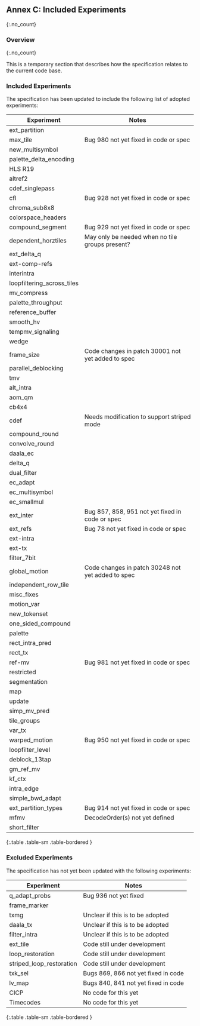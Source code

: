 ## Annex C: Included Experiments
{:.no_count}

### Overview
{:.no_count}

This is a temporary section that describes how the specification relates to the current code base.

### Included Experiments

The specification has been updated to include the following list of adopted experiments:

| Experiment                    | Notes
| ----------------------------- | ---------------------------
| ext_partition                 | 
| max_tile                      | Bug 980 not yet fixed in code or spec
| new_multisymbol               |
| palette_delta_encoding        |
| HLS R19                       |
| altref2                       |
| cdef_singlepass               |
| cfl                           | Bug 928 not yet fixed in code or spec
| chroma_sub8x8                 |
| colorspace_headers            |
| compound_segment              | Bug 929 not yet fixed in code or spec
| dependent_horztiles           | May only be needed when no tile groups present?
| ext_delta_q                   |
| ext-comp-refs                 |
| interintra                    |
| loopfiltering_across_tiles    |
| mv_compress                   |
| palette_throughput            |
| reference_buffer              |
| smooth_hv                     |
| tempmv_signaling              |
| wedge                         |
| frame_size                    | Code changes in patch 30001 not yet added to spec
| parallel_deblocking           |
| tmv                           |
| alt_intra                     |
| aom_qm                        |
| cb4x4                         |
| cdef                          | Needs modification to support striped mode
| compound_round                |
| convolve_round                |
| daala_ec                      |
| delta_q                       |
| dual_filter                   |
| ec_adapt                      |
| ec_multisymbol                |
| ec_smallmul                   |
| ext_inter                     | Bug 857, 858, 951 not yet fixed in code or spec
| ext_refs                      | Bug 78 not yet fixed in code or spec
| ext-intra                     |
| ext-tx                        |
| filter_7bit                   |
| global_motion                 | Code changes in patch 30248 not yet added to spec
| independent_row_tile          |
| misc_fixes                    |
| motion_var                    |
| new_tokenset                  |
| one_sided_compound            |
| palette                       |
| rect_intra_pred               |
| rect_tx                       |
| ref-mv                        | Bug 981 not yet fixed in code or spec
| restricted                    |
| segmentation                  |
| map                           |
| update                        |
| simp_mv_pred                  |
| tile_groups                   |
| var_tx                        |
| warped_motion                 | Bug 950 not yet fixed in code or spec
| loopfilter_level              |
| deblock_13tap                 |
| gm_ref_mv                     |
| kf_ctx                        |
| intra_edge                    |
| simple_bwd_adapt              |
| ext_partition_types           | Bug 914 not yet fixed in code or spec
| mfmv                          | DecodeOrder(s) not yet defined
| short_filter                  |
{:.table .table-sm .table-bordered }

### Excluded Experiments

The specification has not yet been updated with the following experiments:

| Experiment                    | Notes
| ----------------------------- | ---------------------------
| q_adapt_probs                 | Bug 936 not yet fixed
| frame_marker                  | 
| txmg                          | Unclear if this is to be adopted
| daala_tx                      | Unclear if this is to be adopted
| filter_intra                  | Unclear if this is to be adopted
| ext_tile                      | Code still under development
| loop_restoration              | Code still under development
| striped_loop_restoration      | Code still under development
| txk_sel                       | Bugs 869, 866 not yet fixed in code
| lv_map                        | Bugs 840, 841 not yet fixed in code 
| CICP                          | No code for this yet
| Timecodes                     | No code for this yet
{:.table .table-sm .table-bordered }



